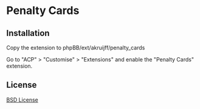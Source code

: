 # Penalty Cards

## Installation

Copy the extension to phpBB/ext/akruijff/penalty_cards

Go to "ACP" > "Customise" > "Extensions" and enable the "Penalty Cards" extension.

## License

[BSD License](license.txt)
